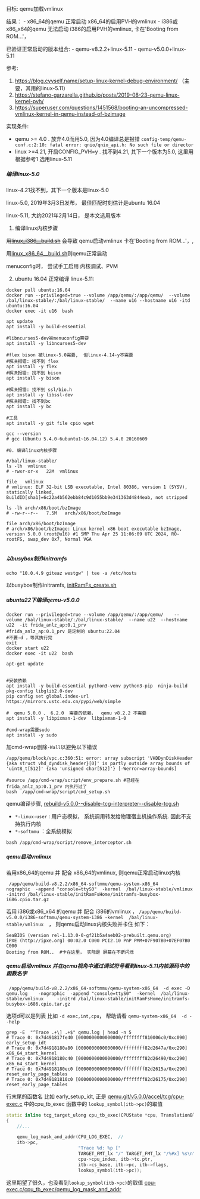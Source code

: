 目标: qemu加载vmlinux

结果：
    - x86_64的qemu 正常启动 x86_64的启用PVH的vmlinux 
    - i386或x86_x64的qemu 无法启动 i386的启用PVH的vmlinux,  卡在'Booting from ROM...'， 

已验证正常启动的版本组合:
    - qemu-v8.2.2+linux-5.11
    - qemu-v5.0.0+linux-5.11
    


参考:  
1. https://blog.cyyself.name/setup-linux-kernel-debug-environment/  （主要，其用的linux-5.11）
2. https://stefano-garzarella.github.io/posts/2019-08-23-qemu-linux-kernel-pvh/
3. https://superuser.com/questions/1451568/booting-an-uncompressed-vmlinux-kernel-in-qemu-instead-of-bzimage

实现条件: 
- qemu >= 4.0 . 放弃4.0而用5.0, 因为4.0编译总是报错 ```config-temp/qemu-conf.c:2:10: fatal error: qnio/qnio_api.h: No such file or director```
- linux >=4.21, 开启CONFIG_PVH=y  . 找不到4.21, 其下一个版本为5.0,   这里用根据参考1 选用linux-5.11

##### 编译linux-5.0
linux-4.21找不到，其下一个版本是linux-5.0   

linux-5.0, 2019年3月3日发布， 最佳匹配时刻估计是ubuntu 16.04

linux-5.11, 大约2021年2月14日， 是本文选用版本


1. 编译linux内核步骤


用[~~linux_i386__build.sh~~](http://giteaz:3000/frida_analyze_app_src/app_bld/src/branch/main/qemu-linux5/linux_i386__build.sh) 会导致 qemu启动vmlinux 卡在'Booting from ROM...'，,

用[linux_x86_64__build.sh](http://giteaz:3000/frida_analyze_app_src/app_bld/src/branch/main/qemu-linux5/linux_x86_64__build.sh)则qemu正常启动


menuconfig时， 尝试手工启用 内核调试、PVM




2. ubuntu 16.04 正常编译 linux-5.11:
```shell
docker pull ubuntu:16.04
docker run --privileged=true --volume /app/qemu/:/app/qemu/  --volume /bal/linux-stable/:/bal/linux-stable/  --name u16 --hostname u16 -itd ubuntu:16.04
docker exec -it u16  bash

```

```shell
apt update
apt install -y build-essential  

#libncurses5-dev被menuconfig需要
apt install -y libncurses5-dev

#flex bison 被linux-5.0需要,  但linux-4.14-y不需要
#解决报错: 找不到 flex
apt install -y flex
#解决报错: 找不到 bison
apt install -y bison

#解决报错: 找不到 ssl/bio.h
apt install -y libssl-dev
#解决报错: 找不到bc
apt install -y bc

#工具
apt install -y git file cpio wget 

gcc --version
# gcc (Ubuntu 5.4.0-6ubuntu1~16.04.12) 5.4.0 20160609

#0. 编译linux内核步骤

#/bal/linux-stable/
ls -lh  vmlinux
# -rwxr-xr-x   22M  vmlinux

file   vmlinux
# vmlinux: ELF 32-bit LSB executable, Intel 80386, version 1 (SYSV), statically linked, BuildID[sha1]=6c22a4b562ebb84c9d1055bb9e341363d4844eab, not stripped

ls -lh arch/x86/boot/bzImage 
# -rw-r--r--   7.5M   arch/x86/boot/bzImage

file arch/x86/boot/bzImage 
# arch/x86/boot/bzImage: Linux kernel x86 boot executable bzImage, version 5.0.0 (root@u16) #1 SMP Thu Apr 25 11:06:09 UTC 2024, RO-rootFS, swap_dev 0x7, Normal VGA


```


##### 以busybox制作initramfs

```shell
echo "10.0.4.9 giteaz westgw" | tee -a /etc/hosts
```

以busybox制作initramfs, [initRamFs_create.sh](http://giteaz:3000/frida_analyze_app_src/app_bld/src/branch/main/qemu-linux5/initRamFs_create.sh)





##### ubuntu22下编译qemu-v5.0.0
```shell
docker run --privileged=true --volume /app/qemu/:/app/qemu/    --volume /bal/linux-stable/:/bal/linux-stable/  --name u22  --hostname u22  -it frida_anlz_ap:0.1_prv
#frida_anlz_ap:0.1_prv 是定制的 ubuntu:22.04
#不要-d ，等其执行完
exit
docker start u22
docker exec -it u22  bash

```

```shell
apt-get update 


#安装依赖
apt install -y build-essential python3-venv python3-pip  ninja-build pkg-config libglib2.0-dev
pip config set global.index-url https://mirrors.ustc.edu.cn/pypi/web/simple

#  qemu 5.0.0 、 6.2.0  需要的依赖，  qemu v8.2.2 不需要
apt install -y libpixman-1-dev  libpixman-1-0  

#cmd-wrap需要sudo
apt install -y sudo 

```

加cmd-wrap删除```-Wall```以避免以下错误
```
/app/qemu/block/vpc.c:360:51: error: array subscript 'VHDDynDiskHeader {aka struct vhd_dyndisk_header}[0]' is partly outside array bounds of 'uint8_t[512]' {aka 'unsigned char[512]'} [-Werror=array-bounds]
```

```shell
#source /app/cmd-wrap/script/env_prepare.sh #已经在frida_anlz_ap:0.1_prv 内执行过了
bash  /app/cmd-wrap/script/cmd_setup.sh
```

qemu编译步骤, [rebuild-v5.0.0--disable-tcg-interpreter--disable-tcg.sh](http://giteaz:3000/frida_analyze_app_src/app_bld/src/branch/main/qemu/script/rebuild-v5.0.0--disable-tcg-interpreter--disable-tcg.sh)

- ```*-linux-user``` : 用户态模拟，  系统调用转发给物理宿主机操作系统. 因此不支持执行内核
- ```*-softmmu```    ：全系统模拟 



```shell
bash /app/cmd-wrap/script/remove_interceptor.sh
```





##### qemu启动vmlinux

若用x86_64的qemu 并 配合 x86_64的vmlinux, 则qemu正常启动linux内核
```shell
 /app/qemu/build-v8.2.2/x86_64-softmmu/qemu-system-x86_64     -nographic  -append "console=ttyS0"  -kernel  /bal/linux-stable/vmlinux     -initrd /bal/linux-stable/initRamFsHome/initramfs-busybox-i686.cpio.tar.gz

```

若用 i386或x86_x64 的qemu 并 配合 i386的vmlinux ，  ```/app/qemu/build-v5.0.0/i386-softmmu/qemu-system-i386 -kernel  /bal/linux-stable/vmlinux  ```， 则qemu启动linux内核失败并卡住 如下：
```
SeaBIOS (version rel-1.13.0-0-gf21b5a4aeb02-prebuilt.qemu.org)
iPXE (http://ipxe.org) 00:02.0 C000 PCI2.10 PnP PMM+07F907B0+07EF07B0 C000
Booting from ROM..  #卡在这里， 实际是 屏幕在不断闪烁
```


##### qemu启动vmlinux 并在qemu视角中通过调试符号看到linux-5.11内核源码中的函数名字

```shell
 /app/qemu/build-v8.2.2/x86_64-softmmu/qemu-system-x86_64  -d exec -D qemu.log    -nographic  -append "console=ttyS0"  -kernel  /bal/linux-stable/vmlinux     -initrd /bal/linux-stable/initRamFsHome/initramfs-busybox-i686.cpio.tar.gz

```

选项d可以是列表 比如 ``` -d exec,int,cpu ```， 帮助请看 ```qemu-system-x86_64  -d --help```


```shell
grep -E  "^Trace .+\] .+$" qemu.log | head -n 5
# Trace 0: 0x7d491817fe40 [0000000000000000/ffffffff810006c0/0xc090] early_setup_idt
# Trace 0: 0x7d4918180a80 [0000000000000000/ffffffff82d2647a/0xc290] x86_64_start_kernel
# Trace 0: 0x7d4918180c40 [0000000000000000/ffffffff82d26490/0xc290] x86_64_start_kernel
# Trace 0: 0x7d4918180ec0 [0000000000000000/ffffffff82d2615a/0xc290] reset_early_page_tables
# Trace 0: 0x7d49181810c0 [0000000000000000/ffffffff82d26175/0xc290] reset_early_page_tables

```
行末尾的函数名 比如 early_setup_idt, 正是 [qemu.git/v5.0.0/accel/tcg/cpu-exec.c](https://gitee.com/imagg/qemu--qemu/blob/v5.0.0/accel/tcg/cpu-exec.c) 中的cpu_tb_exec 函数中的 ```lookup_symbol(itb->pc)```的取值

```cpp
static inline tcg_target_ulong cpu_tb_exec(CPUState *cpu, TranslationBlock *itb)
{
    //...

    qemu_log_mask_and_addr(CPU_LOG_EXEC,  //
    itb->pc,
                           "Trace %d: %p ["
                           TARGET_FMT_lx "/" TARGET_FMT_lx "/%#x] %s\n",
                           cpu->cpu_index, itb->tc.ptr,
                           itb->cs_base, itb->pc, itb->flags,
                           lookup_symbol(itb->pc));
```


 这里期望了很久，也没看到```lookup_symbol(itb->pc)```的取值 [cpu-exec.c/cpu_tb_exec/qemu_log_mask_and_addr](http://giteaz:3000/frida_analyze_app_src/app_bld/src/branch/main/qemu-linux4/qemu_log-exec_int_cpu.md#cpu-execccpu_tb_execqemu_log_mask_and_addr)

